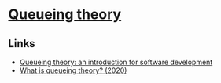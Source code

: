 # [Queueing theory](https://en.wikipedia.org/wiki/Queueing_theory)

## Links

- [Queueing theory: an introduction for software development](https://github.com/joelparkerhenderson/queueing_theory#readme)
- [What is queueing theory? (2020)](https://oneraynyday.github.io/math/2020/04/14/Queueing-Theory-Pt1/)